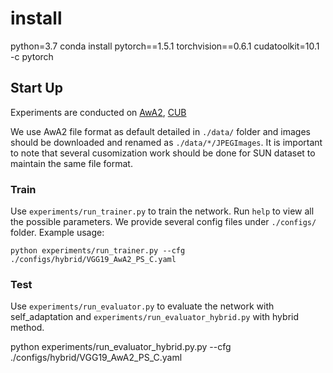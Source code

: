 
# install
python=3.7
conda install pytorch==1.5.1 torchvision==0.6.1 cudatoolkit=10.1 -c pytorch

## Start Up
Experiments are conducted on [AwA2](https://cvml.ist.ac.at/AwA2/), [CUB](http://www.vision.caltech.edu/visipedia/CUB-200.html)

We use AwA2 file format as default detailed in `./data/` folder and images should be downloaded and renamed as `./data/*/JPEGImages`. It is important to note that several cusomization work should be done for SUN dataset to maintain the same file format.

### Train

Use `experiments/run_trainer.py` to train the network. Run `help` to view all the possible parameters. We provide several config files under `./configs/` folder. Example usage:

```
python experiments/run_trainer.py --cfg ./configs/hybrid/VGG19_AwA2_PS_C.yaml
```

### Test

Use `experiments/run_evaluator.py` to evaluate the network with self_adaptation and `experiments/run_evaluator_hybrid.py` with hybrid method.

python experiments/run_evaluator_hybrid.py.py --cfg ./configs/hybrid/VGG19_AwA2_PS_C.yaml
